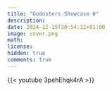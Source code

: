 ```yaml
---
title: "Godosters Showcase 0"
description: 
date: 2024-12-15T20:54:12+01:00
image: cover.png
math: 
license: 
hidden: true
comments: true
---
```


{{< youtube 3pehEhqk4rA >}}